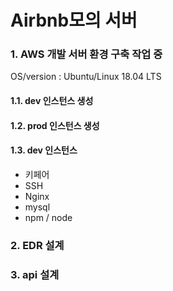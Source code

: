 # Airbnb모의 서버
### 1. AWS 개발 서버 환경 구축 작업 중
OS/version : Ubuntu/Linux 18.04 LTS
#### 1.1. dev 인스턴스 생성
#### 1.2. prod 인스턴스 생성
#### 1.3. dev 인스턴스 
* 키페어
* SSH
* Nginx
* mysql
* npm / node
### 2. EDR 설계
### 3. api 설계
